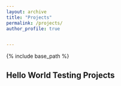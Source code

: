```yaml
---
layout: archive
title: "Projects"
permalink: /projects/
author_profile: true


---
```


{% include base_path %}

## Hello World Testing Projects

